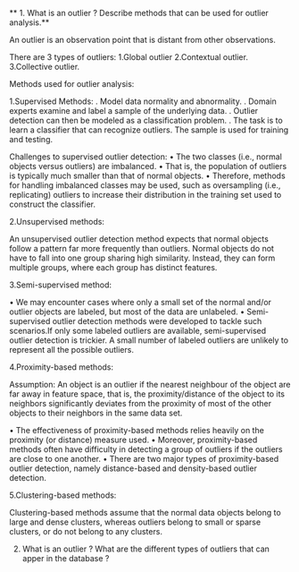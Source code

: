 
** 1. What is an outlier ? Describe methods that can be used for outlier analysis.**

An outlier is an observation point that is distant from other observations.

There are 3 types of outliers:
1.Global outlier
2.Contextual outlier.
3.Collective outlier.

Methods used for outlier analysis:

1.Supervised Methods:
. Model data normality and abnormality. 
. Domain experts examine and label a sample of the underlying data. 
. Outlier detection can then be modeled as a classification problem. 
. The task is to learn a classifier that can recognize outliers. The sample is used for training and testing.

Challenges to supervised outlier detection: 
• The two classes (i.e., normal objects versus outliers) are imbalanced. 
• That is, the population of outliers is typically much smaller than that of normal objects. 
• Therefore, methods for handling imbalanced classes may be used, such as oversampling (i.e., replicating) outliers to increase their distribution in the training set used to construct the classifier.

2.Unsupervised methods:

An unsupervised outlier detection method expects that normal objects follow a pattern far more frequently than outliers. 
Normal objects do not have to fall into one group sharing high similarity. Instead, they can form multiple groups, where each group has distinct features.

3.Semi-supervised method:

• We may encounter cases where only a small set of the normal and/or outlier objects are labeled, but most of the data are unlabeled. 
• Semi-supervised outlier detection methods were developed to tackle such scenarios.If only some labeled outliers are available, semi-supervised outlier detection is trickier. A small number of labeled outliers are unlikely to represent all the possible outliers.

4.Proximity-based methods:

Assumption: 
An object is an outlier if the nearest neighbour of the object are far away in feature space, that is, the proximity/distance of the object to its neighbors significantly deviates from the proximity of most of 
the other objects to their neighbors in the same data set.

• The effectiveness of proximity-based methods relies heavily on the proximity (or distance) measure used.
• Moreover, proximity-based methods often have difficulty in detecting a group of outliers if the outliers are close to one another. 
• There are two major types of proximity-based outlier detection, namely distance-based and density-based outlier detection.

5.Clustering-based methods:

Clustering-based methods assume that the normal data objects belong to large and dense clusters, whereas outliers belong to small or sparse clusters, or do not belong to any clusters.


2. What is an outlier ? What are the different types of outliers that can apper in the database ?


